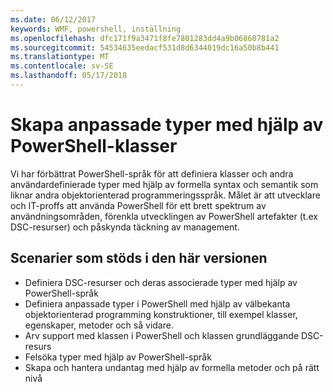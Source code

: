 ```yaml
---
ms.date: 06/12/2017
keywords: WMF, powershell, inställning
ms.openlocfilehash: dfc171f9a3471f8fe7801283dd4a9b06860781a2
ms.sourcegitcommit: 54534635eedacf531d8d6344019dc16a50b8b441
ms.translationtype: MT
ms.contentlocale: sv-SE
ms.lasthandoff: 05/17/2018
---
```

# <a name="creating-custom-types-using-powershell-classes"></a>Skapa anpassade typer med hjälp av PowerShell-klasser

Vi har förbättrat PowerShell-språk för att definiera klasser och andra användardefinierade typer med hjälp av formella syntax och semantik som liknar andra objektorienterad programmeringsspråk. Målet är att utvecklare och IT-proffs att använda PowerShell för ett brett spektrum av användningsområden, förenkla utvecklingen av PowerShell artefakter (t.ex DSC-resurser) och påskynda täckning av management.

## <a name="supported-scenarios-in-this-release"></a>Scenarier som stöds i den här versionen

-   Definiera DSC-resurser och deras associerade typer med hjälp av PowerShell-språk
-   Definiera anpassade typer i PowerShell med hjälp av välbekanta objektorienterad programming konstruktioner, till exempel klasser, egenskaper, metoder och så vidare.
-   Arv support med klassen i PowerShell och klassen grundläggande DSC-resurs
-   Felsöka typer med hjälp av PowerShell-språk
-   Skapa och hantera undantag med hjälp av formella metoder och på rätt nivå
